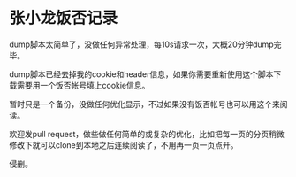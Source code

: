 <h1>张小龙饭否记录</h1> 

<p>dump脚本太简单了，没做任何异常处理，每10s请求一次，大概20分钟dump完毕。</p>
<p>dump脚本已经去掉我的cookie和header信息，如果你需要重新使用这个脚本下载需要用一个饭否帐号填上cookie信息。</p>
<p>暂时只是一个备份，没做任何优化显示，不过如果没有饭否帐号也可以用这个来阅读。</p>
<p>欢迎发pull request，做些做任何简单的或复杂的优化，比如把每一页的分页稍微修改下就可以clone到本地之后连续阅读了，不用再一页一页点开。</p>
<p>侵删。</p>
